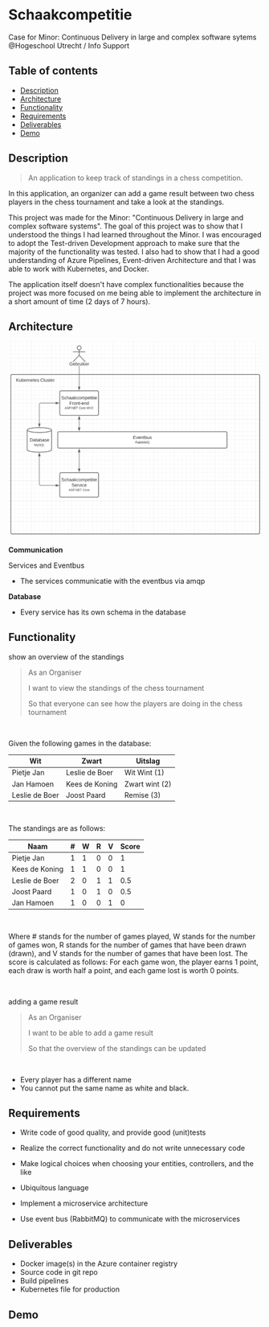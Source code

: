 # Schaakcompetitie 

Case for Minor: Continuous Delivery in large and complex software sytems @Hogeschool Utrecht / Info Support

## Table of contents
* [Description](#description)
* [Architecture](#Architecture)
* [Functionality](#functionality)
* [Requirements](#requirements)
* [Deliverables](#deliverables)
* [Demo](#demo)

## Description

> An application to keep track of standings in a chess competition. 

In this application, an organizer can add a game result between two chess players in the chess tournament and take a look at the standings.


This project was made for the Minor: "Continuous Delivery in large and complex software systems". The goal of this project was to show that I understood the things I had learned throughout the Minor. I was encouraged to adopt the Test-driven Development approach to make sure that the majority of the functionality was tested. I also had to show that I had a good understanding of Azure Pipelines, Event-driven Architecture and that I was able to work with Kubernetes, and Docker.

The application itself doesn't have complex functionalities because the project was more focused on me being able to implement the architecture in a short amount of time (2 days of 7 hours).


## Architecture

![Architecture](/_images/Architecture.png)

**Communication**

Services and Eventbus

- The services communicatie with the eventbus via amqp

**Database**

- Every service has its own schema in the database

## Functionality

show an overview of the standings
> As an Organiser
>
> I want to view the standings of the chess tournament
>
> So that everyone can see how the players are doing in the chess tournament

<br>

Given the following games in the database:

| Wit            | Zwart          | Uitslag        |
|----------------|----------------|----------------|
| Pietje Jan     | Leslie de Boer | Wit Wint (1)   |
| Jan Hamoen     | Kees de Koning | Zwart wint (2) |
| Leslie de Boer | Joost Paard    | Remise (3)     |

<br>

The standings are as follows:

| Naam           | # | W | R | V | Score |
|----------------|---|---|---|---|-------|
| Pietje Jan     | 1 | 1 | 0 | 0 | 1     |
| Kees de Koning | 1 | 1 | 0 | 0 | 1     |
| Leslie de Boer | 2 | 0 | 1 | 1 | 0.5   |
| Joost Paard    | 1 | 0 | 1 | 0 | 0.5   |
| Jan Hamoen     | 1 | 0 | 0 | 1 | 0     |

<br>

Where # stands for the number of games played, W stands for the number of games won, R stands for the number of games that have been drawn (drawn), 
and V stands for the number of games that have been lost.
The score is calculated as follows: For each game won, the player earns 1 point, each draw is worth half a point, and each game lost is worth 0 points.

<br>

adding a game result
> As an Organiser 
>
> I want to be able to add a game result
>
> So that the overview of the standings can be updated 

<br>

- Every player has a different name
- You cannot put the same name as white and black.

## Requirements

- Write code of good quality, and provide good (unit)tests
- Realize the correct functionality and do not write unnecessary code
- Make logical choices when choosing your entities, controllers, and the like
- Ubiquitous language

- Implement a microservice architecture
- Use event bus (RabbitMQ) to communicate with the microservices

## Deliverables

- Docker image(s) in the Azure container registry
- Source code in git repo
- Build pipelines
- Kubernetes file for production

## Demo
